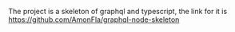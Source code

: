 The project is a skeleton of graphql and typescript, the link for it is https://github.com/AmonFla/graphql-node-skeleton


